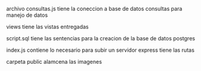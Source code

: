 archivo consultas.js
tiene la coneccion a base de datos
consultas para manejo de datos

views tiene las vistas entregadas

script.sql
tiene las sentencias para la creacion de la base de datos postgres

index.js
contiene lo necesario para subir un servidor express
tiene las rutas

carpeta public alamcena las imagenes
